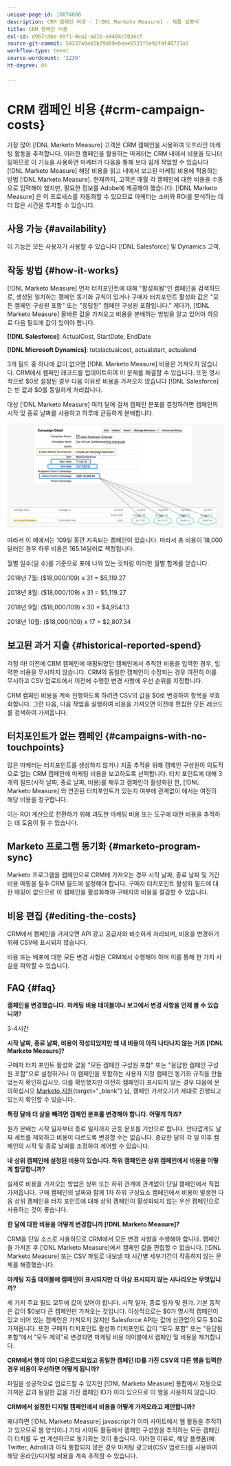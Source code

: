 ```yaml
---
unique-page-id: 18874688
description: CRM 캠페인 비용 - [!DNL Marketo Measure] - 제품 설명서
title: CRM 캠페인 비용
exl-id: d967cabe-b9f1-4ea1-a81b-e4484c703ecf
source-git-commit: 54337a0a65b79d80ebeae6531f5e92f4f48721a7
workflow-type: tm+mt
source-wordcount: '1230'
ht-degree: 0%

---
```


# CRM 캠페인 비용 {#crm-campaign-costs}

가장 많이 [!DNL Marketo Measure] 고객은 CRM 캠페인을 사용하여 오프라인 마케팅 활동을 추적합니다. 이러한 캠페인을 활용하는 마케터는 CRM 내에서 비용을 모니터링하므로 이 기능을 사용하면 마케터가 다음을 통해 보다 쉽게 작업할 수 있습니다 [!DNL Marketo Measure] 해당 비용을 읽고 내에서 보고된 마케팅 비용에 적용하는 방법 [!DNL Marketo Measure]. 현재까지, 고객은 매월 각 캠페인에 대한 비용을 수동으로 입력해야 했지만, 필요한 정보를 Adobe에 제공해야 했습니다. [!DNL Marketo Measure] 은 이 프로세스를 자동화할 수 있으므로 마케터는 소비와 ROI를 분석하는 데 더 많은 시간을 투자할 수 있습니다.

## 사용 가능 {#availability}

이 기능은 모든 사용자가 사용할 수 있습니다 [!DNL Salesforce] 및 Dynamics 고객.

## 작동 방법 {#how-it-works}

[!DNL Marketo Measure] 먼저 터치포인트에 대해 &quot;활성화됨&quot;인 캠페인을 검색하므로, 생성된 일치하는 캠페인 동기화 규칙이 있거나 구매자 터치포인트 활성화 값은 &quot;모든 캠페인 구성원 포함&quot; 또는 &quot;응답된&quot; 캠페인 구성원 포함입니다.&quot; 게다가, [!DNL Marketo Measure] 올바른 값을 가져오고 비용을 분배하는 방법을 알고 있어야 하므로 다음 필드에 값이 있어야 합니다.

**[!DNL Salesforce]**: ActualCost, StartDate, EndDate

**[!DNL Microsoft Dynamics]**: totalactualcost, actualstart, actualend

3개 필드 중 하나에 값이 없으면 [!DNL Marketo Measure] 비용은 가져오지 않습니다. CRM에서 캠페인 레코드를 업데이트하여 이 문제를 해결할 수 있습니다. 또한 명시적으로 $0로 설정된 경우 다음 이유로 비용을 가져오지 않습니다 [!DNL Salesforce] 는 빈 값과 $0를 동일하게 처리합니다.

대상 [!DNL Marketo Measure] 여러 달에 걸쳐 캠페인 분포를 결정하려면 캠페인의 시작 및 종료 날짜를 사용하고 하루에 균등하게 분배합니다.

![](assets/1.jpg)

따라서 이 예에서는 109일 동안 지속되는 캠페인이 있습니다. 따라서 총 비용이 18,000달러인 경우 하루 비용은 165.14달러로 책정됩니다.

월별 일수(일 수)를 기준으로 표에 나와 있는 것처럼 이러한 월별 합계를 얻습니다.

2018년 7월: ($18,000/109) x 31 = $5,119.27

2018년 8월: ($18,000/109) x 31 = $5,119.27

2018년 9월: ($18,000/109) x 30 = $4,954.13

2018년 10월: ($18,000/109) x 17 = $2,807.34

## 보고된 과거 지출 {#historical-reported-spend}

걱정 마! 이전에 CRM 캠페인에 매핑되었던 캠페인에서 추적한 비용을 입력한 경우, 입력한 비용을 무시하지 않습니다. CRM의 동일한 캠페인이 수정되는 경우 여전히 이를 무시하고 CSV 업로드에서 이전에 수행한 변경 사항에 우선 순위를 지정합니다.

CRM 캠페인 비용을 계속 진행하도록 하려면 CSV의 값을 $0로 변경하여 항목을 무효화합니다. 그런 다음, 다음 작업을 실행하여 비용을 가져오면 이전에 편집한 모든 레코드를 검색하여 가져옵니다.

## 터치포인트가 없는 캠페인 {#campaigns-with-no-touchpoints}

많은 마케터는 터치포인트를 생성하지 않거나 지출 추적을 위해 캠페인 구성원이 의도적으로 없는 CRM 캠페인에 마케팅 비용을 보고하도록 선택합니다. 터치 포인트에 대해 3개의 필드(시작 날짜, 종료 날짜, 비용)를 채우고 캠페인이 활성화된 한, [!DNL Marketo Measure] 와 연관된 터치포인트가 있는지 여부에 관계없이 에서는 여전히 해당 비용을 청구합니다.

이는 ROI 계산으로 전환하기 위해 과도한 마케팅 비용 또는 도구에 대한 비용을 추적하는 데 도움이 될 수 있습니다.

## Marketo 프로그램 동기화 {#marketo-program-sync}

Marketo 프로그램을 캠페인으로 CRM에 가져오는 경우 시작 날짜, 종료 날짜 및 기간 비용 매핑을 필수 CRM 필드에 설정해야 합니다. 구매자 터치포인트 활성화 필드에 대한 매핑이 없으므로 이 캠페인을 활성화해야 구매자의 비용을 절감할 수 있습니다.

## 비용 편집 {#editing-the-costs}

CRM에서 캠페인을 가져오면 API 광고 공급자와 비슷하게 처리되며, 비용을 변경하기 위해 CSV에 표시되지 않습니다.

비용 또는 배포에 대한 모든 변경 사항은 CRM에서 수행해야 하며 이를 통해 한 가지 사실을 파악할 수 있습니다.

## FAQ {#faq}

**캠페인을 변경했습니다. 마케팅 비용 테이블이나 보고에서 변경 사항을 언제 볼 수 있습니까?**

3-4시간

**시작 날짜, 종료 날짜, 비용이 작성되었지만 왜 내 비용이 아직 나타나지 않는 거죠 [!DNL Marketo Measure]?**

구매자 터치 포인트 활성화 값을 &quot;모든 캠페인 구성원 포함&quot; 또는 &quot;응답한 캠페인 구성원 포함&quot;으로 설정하거나 이 캠페인을 포함하는 사용자 지정 캠페인 동기화 규칙을 만들었는지 확인하십시오. 이를 확인했지만 여전히 캠페인이 표시되지 않는 경우 다음에 문의하십시오 [Marketo 지원](https://nation.marketo.com/t5/support/ct-p/Support){target=&quot;_blank&quot;} 님, 캠페인 가져오기가 제대로 진행되고 있는지 확인할 수 있습니다.

**특정 달에 더 살을 빼려면 캠페인 분포를 변경해야 합니다. 어떻게 하죠?**

원가 분배는 시작 일자부터 종료 일자까지 균등 분포를 기반으로 합니다. 안타깝게도 날짜 세트를 제외하고 비용이 다르도록 변경할 수는 없습니다. 중요한 달의 각 일 이후 캠페인의 시작 및 종료 날짜를 조정하여 제어할 수 있습니다.

**내 상위 캠페인에 설정된 비용이 있습니다. 하위 캠페인은 상위 캠페인에서 비용을 어떻게 할당합니까?**

실제로 비용을 가져오는 방법은 상위 또는 하위 관계에 관계없이 단일 캠페인에서 직접 가져옵니다. 구매 캠페인의 날짜와 함께 1차 하위 구성요소 캠페인에서 비용이 발생한 다음 상위 캠페인을 터치 포인트에 대해 상위 캠페인이 활성화되지 않는 우산 캠페인으로 사용하는 것이 좋습니다.

**한 달에 대한 비용을 어떻게 변경합니까 [!DNL Marketo Measure]?**

CRM을 단일 소스로 사용하므로 CRM에서 모든 변경 사항을 수행해야 합니다. 캠페인을 가져온 후 [!DNL Marketo Measure]에서 캠페인 값을 편집할 수 없습니다. [!DNL Marketo Measure] 또는 CSV 파일로 내보낼 때 시간별 세부기간이 작동하지 않는 문제를 해결했습니다.

**마케팅 지출 테이블에 캠페인이 표시되지만 더 이상 표시되지 않는 시나리오는 무엇입니까?**

세 가지 주요 필드 모두에 값이 있어야 합니다. 시작 일자, 종료 일자 및 원가. 기본 동작은 값이 $0보다 큰 캠페인만 가져오는 것입니다. 이상적으로는 $0가 명시적 캠페인이 있고 비어 있는 캠페인은 가져오지 않지만 Salesforce API는 값에 상관없이 모두 $0로 가져옵니다. 또한 구매자 터치포인트 활성화 터치포인트 값이 &quot;모두 포함&quot; 또는 &quot;응답됨 포함&quot;에서 &quot;모두 제외&quot;로 변경되면 마케팅 비용 테이블에서 캠페인 및 비용을 제거합니다.

**CRM에서 행이 이미 다운로드되었고 동일한 캠페인 ID를 가진 CSV의 다른 행을 입력한 경우 비용이 우선하면 어떻게 됩니까?**

파일을 성공적으로 업로드할 수 있지만 [!DNL Marketo Measure] 통합에서 자동으로 가져온 값과 동일한 값을 가진 캠페인 ID가 이미 있으므로 이 행을 사용하지 않습니다.

**CRM에서 설정한 디지털 캠페인에서 비용을 어떻게 가져오라고 제안합니까?**

왜냐하면 [!DNL Marketo Measure] javascript가 이미 사이트에서 웹 활동을 추적하고 있으므로 웹 양식이나 기타 사이트 활동에서 캠페인 구성원을 추적하는 모든 캠페인이 터치를 두 번 계산하므로 동기화는 것이 좋습니다. 이러한 이유로, 해당 플랫폼(예: Twitter, Adroll)과 아직 통합되지 않은 경우 마케팅 광고비(CSV 업로드)를 사용하여 해당 온라인/디지털 비용을 계속 추적할 수 있습니다.
